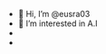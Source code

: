 - 👋 Hi, I’m @eusra03
- 👀 I’m interested in A.I
- 
- 
  

<!---
eusra03/eusra03 is a ✨ special ✨ repository because its `README.md` (this file) appears on your GitHub profile.
You can click the Preview link to take a look at your changes.
--->

